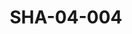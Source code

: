 ---
pid: SHA-04-004
title: SHA-04-004
language: 'en '
collection: Sharhabil Ahmed
original_label: 
rights: Sharhabil Ahmed
location_of_original: Sharhabil Ahmed
photographer_or_studio: 
scanned_from: photograph 12.6 by 17.6
_date: 1960s
location: Khartoum, Educational Publishing House
description: Group of men including Salah Shahin Director Ibrahim Doweilbait Isma'il
  Muhammad al Amin Sharhabil Ahmed and a group of workers in the publishing house
additional_notes: 
permission_display: 'yes'
on_server: 'no'
on_website: 'no'
permalink: "/archive/en/sha-04-004.html"
layout: photo-page
---